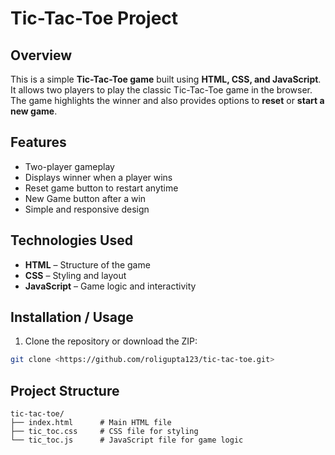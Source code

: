 # Tic-Tac-Toe Project

## Overview
This is a simple **Tic-Tac-Toe game** built using **HTML, CSS, and JavaScript**.  
It allows two players to play the classic Tic-Tac-Toe game in the browser.  
The game highlights the winner and also provides options to **reset** or **start a new game**.

## Features
- Two-player gameplay  
- Displays winner when a player wins  
- Reset game button to restart anytime  
- New Game button after a win  
- Simple and responsive design  

## Technologies Used
- **HTML** – Structure of the game  
- **CSS** – Styling and layout  
- **JavaScript** – Game logic and interactivity  

## Installation / Usage
1. Clone the repository or download the ZIP:  
```bash
git clone <https://github.com/roligupta123/tic-tac-toe.git>
```

## Project Structure
```
tic-tac-toe/
├── index.html      # Main HTML file
├── tic_toc.css     # CSS file for styling
└── tic_toc.js      # JavaScript file for game logic
```
